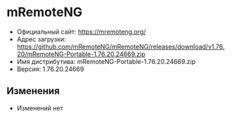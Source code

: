 # mRemoteNG

* Официальный сайт: https://mremoteng.org/
* Адрес загрузки: https://github.com/mRemoteNG/mRemoteNG/releases/download/v1.76.20/mRemoteNG-Portable-1.76.20.24669.zip
* Имя дистрибутива: mRemoteNG-Portable-1.76.20.24669.zip
* Версия: 1.76.20.24669

## Изменения
* Изменений нет